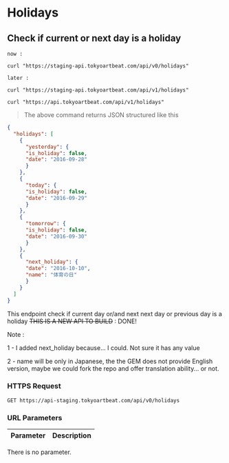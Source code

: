 # Holidays

## Check if current or next day is a holiday

```shell
now : 

curl "https://staging-api.tokyoartbeat.com/api/v0/holidays"

later : 

curl "https://staging-api.tokyoartbeat.com/api/v1/holidays"

curl "https://api.tokyoartbeat.com/api/v1/holidays"
```

> The above command returns JSON structured like this 

```json
{
  "holidays": [
    {
      "yesterday": {
      "is_holiday": false,
      "date": "2016-09-28"
      }
    },
    {
      "today": {
      "is_holiday": false,
      "date": "2016-09-29"
      }
    },
    {
      "tomorrow": {
      "is_holiday": false,
      "date": "2016-09-30"
      }
    },
    {
      "next_holiday": {
      "date": "2016-10-10",
      "name": "体育の日"
      }
    }
  ]
}
```

This endpoint check if current day or/and next next day or previous day is a holiday <del>THIS IS A NEW API TO BUILD</del> : DONE!

Note :

1 - I added next_holiday because... I could. Not sure it has any value

2 - name will be only in Japanese, the the GEM does not provide English version, maybe we could fork the repo and offer translation ability... or not.

### HTTPS Request

`GET https://api-staging.tokyoartbeat.com/api/v0/holidays`


### URL Parameters

Parameter | Description
--------- | -----------
There is no parameter.
